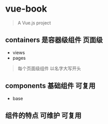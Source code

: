 # vue-book

> A Vue.js project

## containers 是容器级组件 页面级
- views
- pages

> 每个页面级组件 以名字大写开头

## components 基础组件 可复用
- base

## 组件的特点  可维护 可复用


